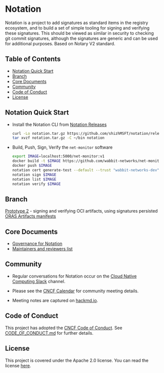 # Notation

Notation is a project to add signatures as standard items in the registry ecosystem, and to build a set of simple tooling for signing and verifying these signatures. This should be viewed as similar in security to checking git commit signatures, although the signatures are generic and can be used for additional purposes. Based on Notary V2 standard.

## Table of Contents

- [Notation Quick Start](#notation-quick-start)
- [Branch](#branch)
- [Core Documents](#core-documents)
- [Community](#community)
- [Code of Conduct](#code-of-conduct)
- [License](#license)

## Notation Quick Start

- Install the Notation CLI from [Notation Releases][notation-releases]  
  ```bash
  curl -Lo notation.tar.gz https://github.com/shizhMSFT/notation/releases/download/v0.5.2/notation_0.5.2_linux_amd64.tar.gz
  tar xvzf notation.tar.gz -C ~/bin notation
  ```
- Build, Push, Sign, Verify the `net-monitor` software
  ```bash
  export IMAGE=localhost:5000/net-monitor:v1
  docker build -t $IMAGE https://github.com/wabbit-networks/net-monitor.git#main
  docker push $IMAGE
  notation cert generate-test --default --trust "wabbit-networks-dev"
  notation sign $IMAGE
  notation list $IMAGE 
  notation verify $IMAGE
  ```

## Branch

[Prototype 2][prototype-2] - signing and verifying OCI artifacts, using signatures persisted [ORAS Artifacts manifests][artifact-manifest]

[artifact-manifest]:  https://github.com/oras-project/artifacts-spec/blob/main/artifact-manifest.md
[prototype-2]:      https://github.com/notaryproject/notation/tree/prototype-2

## Core Documents

* [Governance for Notation](https://github.com/notaryproject/notary/blob/master/GOVERNANCE.md)
* [Maintainers and reviewers list](https://github.com/notaryproject/notary/blob/master/MAINTAINERS)

## Community

* Regular conversations for Notation occur on the [Cloud Native Computing Slack](https://app.slack.com/client/T08PSQ7BQ/CQUH8U287?) channel.

* Please see the [CNCF Calendar](https://www.cncf.io/calendar/) for community meeting details.

* Meeting notes are captured on [hackmd.io](https://hackmd.io/_vrqBGAOSUC_VWvFzWruZw).

## Code of Conduct

This project has adopted the [CNCF Code of Conduct](https://github.com/cncf/foundation/blob/master/code-of-conduct.md). See [CODE_OF_CONDUCT.md](CODE_OF_CONDUCT.md) for further details.

## License

This project is covered under the Apache 2.0 license. You can read the license [here](LICENSE).

[notation-releases]:      https://github.com/shizhMSFT/notation/releases/tag/v0.5.0
[artifact-manifest]:      https://github.com/oras-project/artifacts-spec/blob/main/artifact-manifest.md
[cncf-distribution]:      https://github.com/oras-project/distribution
